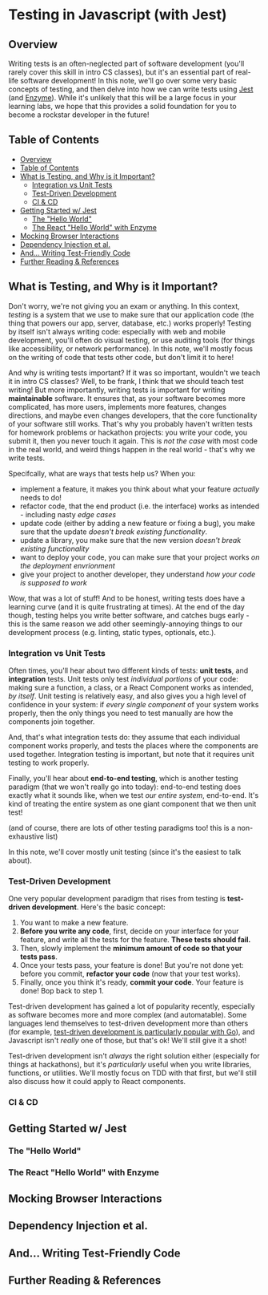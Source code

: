 # Testing in Javascript (with Jest)

## Overview

Writing tests is an often-neglected part of software development (you'll rarely cover this skill in intro CS classes), but it's an essential part of real-life software development! In this note, we'll go over some very basic concepts of testing, and then delve into how we can write tests using [Jest](https://jestjs.io/) (and [Enzyme](https://enzymejs.github.io/enzyme/)). While it's unlikely that this will be a large focus in your learning labs, we hope that this provides a solid foundation for you to become a rockstar developer in the future!

## Table of Contents

* [Overview](#overview)
* [Table of Contents](#table-of-contents)
* [What is Testing, and Why is it Important?](#what-is-testing-and-why-is-it-important)
  * [Integration vs Unit Tests](#integration-vs-unit-tests)
  * [Test-Driven Development](#test-driven-development)
  * [CI &amp; CD](#ci--cd)
* [Getting Started w/ Jest](#getting-started-w-jest)
  * [The "Hello World"](#the-hello-world)
  * [The React "Hello World" with Enzyme](#the-react-hello-world-with-enzyme)
* [Mocking Browser Interactions](#mocking-browser-interactions)
* [Dependency Injection et al.](#dependency-injection-et-al)
* [And... Writing Test-Friendly Code](#and-writing-test-friendly-code)
* [Further Reading &amp; References](#further-reading--references)

## What is Testing, and Why is it Important?

Don't worry, we're not giving you an exam or anything. In this context, *testing* is a system that we use to make sure that our application code (the thing that powers our app, server, database, etc.) works properly! Testing by itself isn't always writing code: especially with web and mobile development, you'll often do visual testing, or use auditing tools (for things like accessibility, or network performance). In this note, we'll mostly focus on the writing of code that tests other code, but don't limit it to here!

And why is writing tests important? If it was so important, wouldn't we teach it in intro CS classes? Well, to be frank, I think that we should teach test writing! But more importantly, writing tests is important for writing **maintainable** software. It ensures that, as your software becomes more complicated, has more users, implements more features, changes directions, and maybe even changes developers, that the core functionality of your software still works. That's why you probably haven't written tests for homework problems or hackathon projects: you write your code, you submit it, then you never touch it again. This is *not the case* with most code in the real world, and weird things happen in the real world - that's why we write tests.

Specifcally, what are ways that tests help us? When you:

* implement a feature, it makes you think about what your feature *actually* needs to do!
* refactor code, that the end product (i.e. the interface) works as intended - including nasty *edge cases*
* update code (either by adding a new feature or fixing a bug), you make sure that the update *doesn't break existing functionality*.
* update a library, you make sure that the new version *doesn't break existing functionality*
* want to deploy your code, you can make sure that your project works *on the deployment envrionment*
* give your project to another developer, they understand *how your code is supposed to work*

Wow, that was a lot of stuff! And to be honest, writing tests does have a learning curve (and it is quite frustrating at times). At the end of the day though, testing helps you write better software, and catches bugs early - this is the same reason we add other seemingly-annoying things to our development process (e.g. linting, static types, optionals, etc.).

### Integration vs Unit Tests

Often times, you'll hear about two different kinds of tests: **unit tests**, and **integration** tests. Unit tests only test *individual portions* of your code: making sure a function, a class, or a React Component works as intended, *by itself*. Unit testing is relatively easy, and also gives you a high level of confidence in your system: if *every single component* of your system works properly, then the only things you need to test manually are how the components join together.

And, that's what integration tests do: they assume that each individual component works properly, and tests the places where the components are used together. Integration testing is important, but note that it requires unit testing to work properly.

Finally, you'll hear about **end-to-end testing**, which is another testing paradigm (that we won't really go into today): end-to-end testing does exactly what it sounds like, when we test *our entire system*, end-to-end. It's kind of treating the entire system as one giant component that we then unit test!

(and of course, there are lots of other testing paradigms too! this is a non-exhaustive list)

In this note, we'll cover mostly unit testing (since it's the easiest to talk about).

### Test-Driven Development

One very popular development paradigm that rises from testing is **test-driven development**. Here's the basic concept:

1. You want to make a new feature.
2. **Before you write any code**, first, decide on your interface for your feature, and write all the tests for the feature. **These tests should fail.**
3. Then, slowly implement the **minimum amount of code so that your tests pass**.
4. Once your tests pass, your feature is done! But you're not done yet: before you commit, **refactor your code** (now that your test works).
5. Finally, once you think it's ready, **commit your code**. Your feature is done! Bop back to step 1.

Test-driven development has gained a lot of popularity recently, especially as software becomes more and more complex (and automatable). Some languages lend themselves to test-driven development more than others (for example, [test-driven development is particularly popular with Go](https://github.com/quii/learn-go-with-tests)), and Javascript isn't *really* one of those, but that's ok! We'll still give it a shot!

Test-driven development isn't *always* the right solution either (especially for things at hackathons), but it's *particularly* useful when you write libraries, functions, or utilities. We'll mostly focus on TDD with that first, but we'll still also discuss how it could apply to React components.

### CI & CD

## Getting Started w/ Jest

### The "Hello World"

### The React "Hello World" with Enzyme

## Mocking Browser Interactions

## Dependency Injection et al.

## And... Writing Test-Friendly Code

## Further Reading & References
